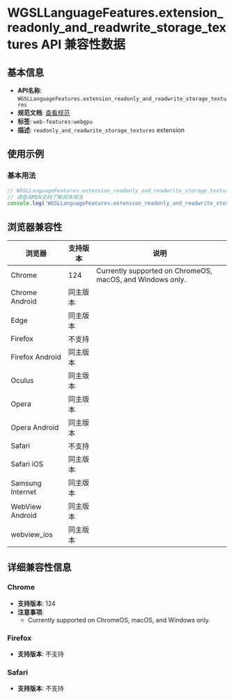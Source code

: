 # WGSLLanguageFeatures.extension_readonly_and_readwrite_storage_textures API 兼容性数据

## 基本信息

- **API名称**: `WGSLLanguageFeatures.extension_readonly_and_readwrite_storage_textures`
- **规范文档**: [查看规范](https://gpuweb.github.io/gpuweb/wgsl/#language_extension-readonly_and_readwrite_storage_textures)
- **标签**: `web-features:webgpu`
- **描述**: `readonly_and_readwrite_storage_textures` extension

## 使用示例

### 基本用法

```javascript
// WGSLLanguageFeatures.extension_readonly_and_readwrite_storage_textures 使用示例
// 请查阅MDN文档了解具体用法
console.log('WGSLLanguageFeatures.extension_readonly_and_readwrite_storage_textures API');
```

## 浏览器兼容性

| 浏览器 | 支持版本 | 说明 |
|--------|----------|------|
| Chrome | 124 | Currently supported on ChromeOS, macOS, and Windows only. |
| Chrome Android | 同主版本 |  |
| Edge | 同主版本 |  |
| Firefox | 不支持 |  |
| Firefox Android | 同主版本 |  |
| Oculus | 同主版本 |  |
| Opera | 同主版本 |  |
| Opera Android | 同主版本 |  |
| Safari | 不支持 |  |
| Safari iOS | 同主版本 |  |
| Samsung Internet | 同主版本 |  |
| WebView Android | 同主版本 |  |
| webview_ios | 同主版本 |  |

## 详细兼容性信息

### Chrome

- **支持版本**: 124
- **注意事项**:
  - Currently supported on ChromeOS, macOS, and Windows only.

### Firefox

- **支持版本**: 不支持

### Safari

- **支持版本**: 不支持

